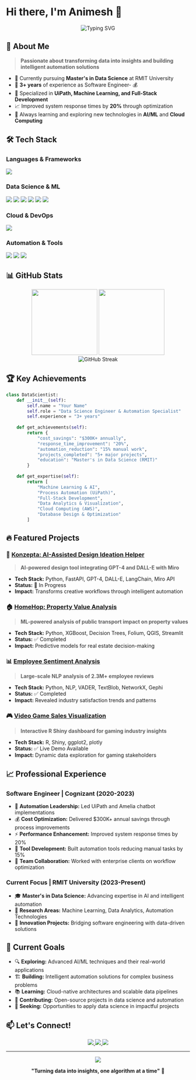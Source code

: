 # Hi there, I'm Animesh 👋

<div align="center">
  <img src="https://readme-typing-svg.herokuapp.com?font=Fira+Code&size=30&duration=3000&pause=1000&color=3B82F6&center=true&vCenter=true&width=600&lines=Data+Science+Engineer;Automation+Specialist;Full-Stack+Developer;AI%2FML+Enthusiast" alt="Typing SVG" />
</div>

## 🚀 About Me

> **Passionate about transforming data into insights and building intelligent automation solutions**

- 🔭 Currently pursuing **Master's in Data Science** at RMIT University
- 💼 **3+ years** of experience as Software Engineer- 💰 
- 🤖 Specialized in **UiPath, Machine Learning, and Full-Stack Development**
- 📈 Improved system response times by **20%** through optimization
- 🌱 Always learning and exploring new technologies in **AI/ML** and **Cloud Computing**

## 🛠️ Tech Stack

### **Languages & Frameworks**
<p align="left">
  <img src="https://skillicons.dev/icons?i=python,javascript,react,nodejs,html,css,r,mysql,mongodb" />
</p>

### **Data Science & ML**
<p align="left">
  <img src="https://img.shields.io/badge/TensorFlow-FF6F00?style=for-the-badge&logo=tensorflow&logoColor=white" />
  <img src="https://img.shields.io/badge/Pandas-150458?style=for-the-badge&logo=pandas&logoColor=white" />
  <img src="https://img.shields.io/badge/NumPy-013243?style=for-the-badge&logo=numpy&logoColor=white" />
  <img src="https://img.shields.io/badge/scikit--learn-F7931E?style=for-the-badge&logo=scikit-learn&logoColor=white" />
  <img src="https://img.shields.io/badge/OpenCV-27338e?style=for-the-badge&logo=OpenCV&logoColor=white" />
  <img src="https://img.shields.io/badge/Jupyter-F37626?style=for-the-badge&logo=Jupyter&logoColor=white" />
</p>

### **Cloud & DevOps**
<p align="left">
  <img src="https://skillicons.dev/icons?i=aws,docker,git,vercel,heroku" />
</p>

### **Automation & Tools**
<p align="left">
  <img src="https://img.shields.io/badge/UiPath-FA4616?style=for-the-badge&logo=uipath&logoColor=white" />
  <img src="https://img.shields.io/badge/Tableau-E97627?style=for-the-badge&logo=tableau&logoColor=white" />
  <img src="https://img.shields.io/badge/FastAPI-009688?style=for-the-badge&logo=fastapi&logoColor=white" />
</p>

## 📊 GitHub Stats

<div align="center">
  <img height="180em" src="https://github-readme-stats.vercel.app/api?username=YOUR_USERNAME&show_icons=true&theme=tokyonight&include_all_commits=true&count_private=true"/>
  <img height="180em" src="https://github-readme-stats.vercel.app/api/top-langs/?username=YOUR_USERNAME&layout=compact&langs_count=8&theme=tokyonight"/>
</div>

<div align="center">
  <img src="https://github-readme-streak-stats.herokuapp.com/?user=YOUR_USERNAME&theme=tokyonight" alt="GitHub Streak" />
</div>

## 🏆 Key Achievements

```python
class DataScientist:
    def __init__(self):
        self.name = "Your Name"
        self.role = "Data Science Engineer & Automation Specialist"
        self.experience = "3+ years"
        
    def get_achievements(self):
        return {
            "cost_savings": "$300K+ annually",
            "response_time_improvement": "20%",
            "automation_reduction": "15% manual work",
            "projects_completed": "5+ major projects",
            "education": "Master's in Data Science (RMIT)"
        }
        
    def get_expertise(self):
        return [
            "Machine Learning & AI",
            "Process Automation (UiPath)",
            "Full-Stack Development",
            "Data Analytics & Visualization",
            "Cloud Computing (AWS)",
            "Database Design & Optimization"
        ]
```

## 🔥 Featured Projects

### 🤖 [Konzepta: AI-Assisted Design Ideation Helper](https://github.com/YOUR_USERNAME/konzepta)
> **AI-powered design tool integrating GPT-4 and DALL-E with Miro**
- **Tech Stack:** Python, FastAPI, GPT-4, DALL-E, LangChain, Miro API
- **Status:** 🚧 In Progress
- **Impact:** Transforms creative workflows through intelligent automation

### 🏠 [HomeHop: Property Value Analysis](https://github.com/YOUR_USERNAME/homehop)
> **ML-powered analysis of public transport impact on property values**
- **Tech Stack:** Python, XGBoost, Decision Trees, Folium, QGIS, Streamlit
- **Status:** ✅ Completed
- **Impact:** Predictive models for real estate decision-making

### 📊 [Employee Sentiment Analysis](https://github.com/YOUR_USERNAME/sentiment-analysis)
> **Large-scale NLP analysis of 2.3M+ employee reviews**
- **Tech Stack:** Python, NLP, VADER, TextBlob, NetworkX, Gephi
- **Status:** ✅ Completed
- **Impact:** Revealed industry satisfaction trends and patterns

### 🎮 [Video Game Sales Visualization](https://dahiyaanimesh.shinyapps.io/videogame/)
> **Interactive R Shiny dashboard for gaming industry insights**
- **Tech Stack:** R, Shiny, ggplot2, plotly
- **Status:** ✅ Live Demo Available
- **Impact:** Dynamic data exploration for gaming stakeholders

## 📈 Professional Experience

### **Software Engineer** | Cognizant (2020-2023)
- 🤖 **Automation Leadership:** Led UiPath and Amelia chatbot implementations
- 💰 **Cost Optimization:** Delivered $300K+ annual savings through process improvements
- ⚡ **Performance Enhancement:** Improved system response times by 20%
- 🔧 **Tool Development:** Built automation tools reducing manual tasks by 15%
- 👥 **Team Collaboration:** Worked with enterprise clients on workflow optimization

### **Current Focus** | RMIT University (2023-Present)
- 🎓 **Master's in Data Science:** Advancing expertise in AI and intelligent automation
- 🔬 **Research Areas:** Machine Learning, Data Analytics, Automation Technologies
- 🚀 **Innovation Projects:** Bridging software engineering with data-driven solutions

## 🎯 Current Goals

- 🔍 **Exploring:** Advanced AI/ML techniques and their real-world applications
- 🏗️ **Building:** Intelligent automation solutions for complex business problems
- 📚 **Learning:** Cloud-native architectures and scalable data pipelines
- 🤝 **Contributing:** Open-source projects in data science and automation
- 🌟 **Seeking:** Opportunities to apply data science in impactful projects

## 📫 Let's Connect!

<p align="center">
  <a href="https://linkedin.com/in/YOUR_LINKEDIN">
    <img src="https://img.shields.io/badge/LinkedIn-0077B5?style=for-the-badge&logo=linkedin&logoColor=white" />
  </a>
  <a href="https://YOUR_PORTFOLIO_URL">
    <img src="https://img.shields.io/badge/Portfolio-FF5722?style=for-the-badge&logo=google-chrome&logoColor=white" />
  </a>
  <a href="mailto:YOUR_EMAIL">
    <img src="https://img.shields.io/badge/Email-D14836?style=for-the-badge&logo=gmail&logoColor=white" />
  </a>
</p>

---

<div align="center">
  <img src="https://komarev.com/ghpvc/?username=YOUR_USERNAME&color=blueviolet&style=flat-square&label=Profile+Views" />
  
  **"Turning data into insights, one algorithm at a time"** 🚀
</div>
